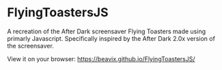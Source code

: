 # FlyingToastersJS
A recreation of the After Dark screensaver Flying Toasters made using primarly Javascript.
Specifically inspired by the After Dark 2.0x version of the screensaver.

View it on your browser: https://beavix.github.io/FlyingToastersJS/
